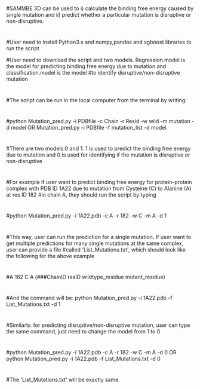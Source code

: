 #  
#SAMMBE 3D can be used to i) calculate the binding free energy caused by single mutation and ii) predict whether a particular mutation is disruptive or non-disruptive.
#
#User need to install Python3.x and numpy,pandas and xgboost libraries to run the script

#User need to download the script and two models. Regression.model is the model for predicting binding free energy due to mutation and classification.model is the model
#to identify disruptive/non-disruptive mutation
#
#The script can be run in the local computer from the terminal by writing:
#
#python Mutation_pred.py -i PDBfile -c Chain -r Resid -w wild -m mutation -d model OR Mutation_pred.py -i PDBfile -f mutation_list -d model
#   
#There are two models:0 and 1. 1 is used to predict the binding free energy due to mutation and 0 is used for identifying if the mutation is disruptive or non-disruptive
#
#For example if user want to predict binding free energy for protein-protein complex with PDB ID 1A22 due to mutation from Cysteine (C) to Alanine (A) at res ID 182
#in chain A, they should run the script by typing
#
#python Mutation_pred.py -i 1A22.pdb -c A -r 182 -w C -m A -d 1
#
#This way, user can run the prediction for a single mutation. If user want to get multiple predictions for many single mutations at the same complex, user can provide a file
#called 'List_Mutations.txt', which should look like the following for the above example
#
#A 182 C A   (###ChainID resID wildtype_residue mutant_residue)
#
#And the command will be: python Mutation_pred.py -i 1A22.pdb -f List_Mutations.txt -d 1
#
#Similarly. for predicting disruptive/non-disruptive mutation, user can type the same command, just need to change the model from 1 to 0
#
#python Mutation_pred.py -i 1A22.pdb -c A -r 182 -w C -m A -d 0 OR python Mutation_pred.py -i 1A22.pdb -f List_Mutations.txt -d 0
#
#The 'List_Mutations.txt' will be exactly same.
